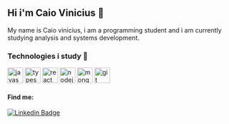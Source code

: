 ## Hi i'm Caio Vinicius 👋 

 My name is Caio vinicius, i am a programming student and i am currently studying analysis and systems development.

### Technologies i study 🚀
<div class="row">
  <img src="https://cdn.svgporn.com/logos/javascript.svg" alt="javascript" width="35" height="35"/>
  <img src="https://img.icons8.com/color/452/typescript.png" alt="typescript" width="35" height="35"/>
  <img src="https://cdn.svgporn.com/logos/react.svg" alt="react" width="35" height="35"/>
  <img src="https://cdn.svgporn.com/logos/nodejs-icon.svg" alt="nodejs" width="35" height="35"/>
  <img src="https://img.icons8.com/color/452/mongodb.png" alt="mongodb" width="35" height="35"/>
  <img src="https://cdn.svgporn.com/logos/git-icon.svg" alt="git" width="35" height="35"/>
</div>

#### Find me: 
[![Linkedin Badge](https://img.shields.io/badge/-LinkedIn-blue?style=flat-square&logo=Linkedin&logoColor=white&link=https://www.linkedin.com/in/caio-vinicius-275b6a199/)](https://www.linkedin.com/in/caio-vinicius-275b6a199/)






<!--
**caiov13/caiov13** is a ✨ _special_ ✨ repository because its `README.md` (this file) appears on your GitHub profile.

Here are some ideas to get you started:

- 🔭 I’m currently working on ...
- 🌱 I’m currently learning ...
- 👯 I’m looking to collaborate on ...
- 🤔 I’m looking for help with ...
- 💬 Ask me about ...
- 📫 How to reach me: ...
- 😄 Pronouns: ...
- ⚡ Fun fact: ...
-->
